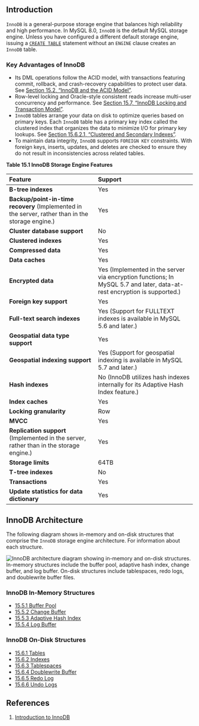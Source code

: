 ## Introduction

`InnoDB` is a general-purpose storage engine that balances high reliability and high performance. In MySQL 8.0, `InnoDB` is the default MySQL storage engine. Unless you have configured a different default storage engine, issuing a [`CREATE TABLE`](https://dev.mysql.com/doc/refman/8.0/en/create-table.html) statement without an `ENGINE` clause creates an `InnoDB` table.



### Key Advantages of InnoDB

- Its DML operations follow the ACID model, with transactions featuring commit, rollback, and crash-recovery capabilities to protect user data. See [Section 15.2, “InnoDB and the ACID Model”](https://dev.mysql.com/doc/refman/8.0/en/mysql-acid.html).
- Row-level locking and Oracle-style consistent reads increase multi-user concurrency and performance. See [Section 15.7, “InnoDB Locking and Transaction Model”](https://dev.mysql.com/doc/refman/8.0/en/innodb-locking-transaction-model.html).
- `InnoDB` tables arrange your data on disk to optimize queries based on primary keys. Each `InnoDB` table has a primary key index called the clustered index that organizes the data to minimize I/O for primary key lookups. See [Section 15.6.2.1, “Clustered and Secondary Indexes”](https://dev.mysql.com/doc/refman/8.0/en/innodb-index-types.html).
- To maintain data integrity, `InnoDB` supports `FOREIGN KEY` constraints. With foreign keys, inserts, updates, and deletes are checked to ensure they do not result in inconsistencies across related tables. 



**Table 15.1 InnoDB Storage Engine Features**

| Feature                                                      | Support                                                      |
| :----------------------------------------------------------- | :----------------------------------------------------------- |
| **B-tree indexes**                                           | Yes                                                          |
| **Backup/point-in-time recovery** (Implemented in the server, rather than in the storage engine.) | Yes                                                          |
| **Cluster database support**                                 | No                                                           |
| **Clustered indexes**                                        | Yes                                                          |
| **Compressed data**                                          | Yes                                                          |
| **Data caches**                                              | Yes                                                          |
| **Encrypted data**                                           | Yes (Implemented in the server via encryption functions; In MySQL 5.7 and later, data-at-rest encryption is supported.) |
| **Foreign key support**                                      | Yes                                                          |
| **Full-text search indexes**                                 | Yes (Support for FULLTEXT indexes is available in MySQL 5.6 and later.) |
| **Geospatial data type support**                             | Yes                                                          |
| **Geospatial indexing support**                              | Yes (Support for geospatial indexing is available in MySQL 5.7 and later.) |
| **Hash indexes**                                             | No (InnoDB utilizes hash indexes internally for its Adaptive Hash Index feature.) |
| **Index caches**                                             | Yes                                                          |
| **Locking granularity**                                      | Row                                                          |
| **MVCC**                                                     | Yes                                                          |
| **Replication support** (Implemented in the server, rather than in the storage engine.) | Yes                                                          |
| **Storage limits**                                           | 64TB                                                         |
| **T-tree indexes**                                           | No                                                           |
| **Transactions**                                             | Yes                                                          |
| **Update statistics for data dictionary**                    | Yes                                                          |



## InnoDB Architecture

The following diagram shows in-memory and on-disk structures that comprise the `InnoDB` storage engine architecture. For information about each structure.

![InnoDB architecture diagram showing in-memory and on-disk structures. In-memory structures include the buffer pool, adaptive hash index, change buffer, and log buffer. On-disk structures include tablespaces, redo logs, and doublewrite buffer files.](https://dev.mysql.com/doc/refman/8.0/en/images/innodb-architecture.png)

### InnoDB In-Memory Structures

- [15.5.1 Buffer Pool](https://dev.mysql.com/doc/refman/8.0/en/innodb-buffer-pool.html)
- [15.5.2 Change Buffer](https://dev.mysql.com/doc/refman/8.0/en/innodb-change-buffer.html)
- [15.5.3 Adaptive Hash Index](https://dev.mysql.com/doc/refman/8.0/en/innodb-adaptive-hash.html)
- [15.5.4 Log Buffer](https://dev.mysql.com/doc/refman/8.0/en/innodb-redo-log-buffer.html)

### InnoDB On-Disk Structures

- [15.6.1 Tables](https://dev.mysql.com/doc/refman/8.0/en/innodb-tables.html)
- [15.6.2 Indexes](https://dev.mysql.com/doc/refman/8.0/en/innodb-indexes.html)
- [15.6.3 Tablespaces](https://dev.mysql.com/doc/refman/8.0/en/innodb-tablespace.html)
- [15.6.4 Doublewrite Buffer](https://dev.mysql.com/doc/refman/8.0/en/innodb-doublewrite-buffer.html)
- [15.6.5 Redo Log](https://dev.mysql.com/doc/refman/8.0/en/innodb-redo-log.html)
- [15.6.6 Undo Logs](https://dev.mysql.com/doc/refman/8.0/en/innodb-undo-logs.html)

## References

1. [Introduction to InnoDB](https://dev.mysql.com/doc/refman/8.0/en/innodb-introduction.html)